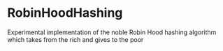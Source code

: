 # RobinHoodHashing
Experimental implementation of the noble Robin Hood hashing algorithm which takes from the rich and gives to the poor
